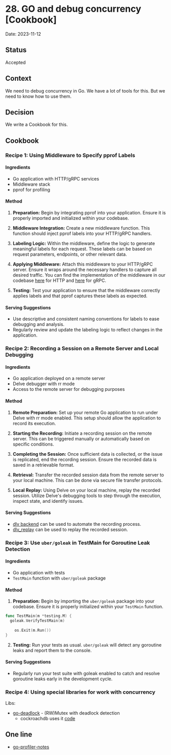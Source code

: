 # 28. GO and debug concurrency [Cookbook]

Date: 2023-11-12

## Status

Accepted

## Context

We need to debug concurrency in Go. 
We have a lot of tools for this. 
But we need to know how to use them.

## Decision

We write a Cookbook for this.

## Cookbook

### Recipe 1: Using Middleware to Specify pprof Labels

#### Ingredients

+ Go application with HTTP/gRPC services
+ Middleware stack
+ pprof for profiling

#### Method

1. **Preparation:** Begin by integrating pprof into your application. Ensure it is properly imported and initialized within your codebase.

2. **Middleware Integration:** Create a new middleware function. This function should inject pprof labels into your HTTP/gRPC handlers.

3. **Labeling Logic:** Within the middleware, define the logic to generate meaningful labels for each request. These labels can be based on request parameters, endpoints, or other relevant data.

4. **Applying Middleware:** Attach this middleware to your HTTP/gRPC server. Ensure it wraps around the necessary handlers to capture all desired traffic. 
    You can find the implementation of the middleware in our codebase [here](../../../internal/pkg/http/middleware/pprof_labels/pprof_labels.go) for HTTP and [here](../../../internal/pkg/rpc/middleware/pprof/server_interceptors.go) for gRPC.

5. **Testing:** Test your application to ensure that the middleware correctly applies labels and that pprof captures these labels as expected.

#### Serving Suggestions

+ Use descriptive and consistent naming conventions for labels to ease debugging and analysis.
+ Regularly review and update the labeling logic to reflect changes in the application.


### Recipe 2: Recording a Session on a Remote Server and Local Debugging

#### Ingredients

+ Go application deployed on a remote server
+ Delve debugger with rr mode
+ Access to the remote server for debugging purposes

#### Method

1. **Remote Preparation:** Set up your remote Go application to run under Delve with rr mode enabled. 
    This setup should allow the application to record its execution.

2. **Starting the Recording:** Initiate a recording session on the remote server. 
    This can be triggered manually or automatically based on specific conditions.

3. **Completing the Session:** Once sufficient data is collected, or the issue is replicated, end the recording session. 
    Ensure the recorded data is saved in a retrievable format.

4. **Retrieval:** Transfer the recorded session data from the remote server to your local machine. 
    This can be done via secure file transfer protocols.

5. **Local Replay:** Using Delve on your local machine, replay the recorded session. 
    Utilize Delve's debugging tools to step through the execution, inspect state, and identify issues.

#### Serving Suggestions

+ [dlv backend](https://github.com/go-delve/delve/blob/master/Documentation/usage/dlv_backend.md) can be used to automate the recording process.
+ [dlv_replay](https://github.com/go-delve/delve/blob/master/Documentation/usage/dlv_replay.md) can be used to replay the recorded session.


### Recipe 3: Use `uber/goleak` in TestMain for Goroutine Leak Detection

#### Ingredients

+ Go application with tests
+ `TestMain` function with `uber/goleak` package

#### Method

1. **Preparation:** Begin by importing the `uber/goleak` package into your codebase. 
    Ensure it is properly initialized within your `TestMain` function.

  ```go
  func TestMain(m *testing.M) {
    goleak.VerifyTestMain(m)
	
	  os.Exit(m.Run())
  }
  ```

2. **Testing:** Run your tests as usual. 
    `uber/goleak` will detect any goroutine leaks and report them to the console.

#### Serving Suggestions

+ Regularly run your test suite with goleak enabled to catch and resolve goroutine leaks early in the development cycle.


### Recipe 4: Using special libraries for work with concurrency

Libs:

+ [go-deadlock](https://github.com/sasha-s/go-deadlock) - (RW)Mutex with deadlock detection
  + cockroachdb uses it [code](https://github.com/cockroachdb/cockroach/blob/master/pkg/util/syncutil/mutex_deadlock.go)


## One line

- [go-profiler-notes](https://github.com/DataDog/go-profiler-notes/blob/main/README.md)
